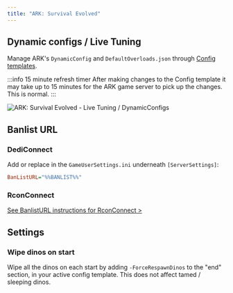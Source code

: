 ```yaml
---
title: "ARK: Survival Evolved"
---
```


## Dynamic configs / Live Tuning
Manage ARK's `DynamicConfig` and `DefaultOverloads.json` through [Config templates](/dashboard/game_servers/config_templates#game-config). 

:::info 15 minute refresh timer
After making changes to the Config template it may take up to 15 minutes for the ARK game server to pick up the changes. This is normal.
:::

![ARK: Survival Evolved - Live Tuning / DynamicConfigs](/img/dashboard/gameserver/game_specific/ark_dynamicconfigs_live_tuning.jpg)

## Banlist URL

### DediConnect
Add or replace in the `GameUserSettings.ini` underneath `[ServerSettings]`:
```ini
BanListURL="%%BANLIST%%"
```

### RconConnect
[See BanlistURL instructions for RconConnect >](/getting_started/rconconnect/integrate#banlisturl)


## Settings

### Wipe dinos on start
Wipe all the dinos on each start by adding `-ForceRespawnDinos` to the "end" section, in your active config template.
This does not affect tamed / sleeping dinos.